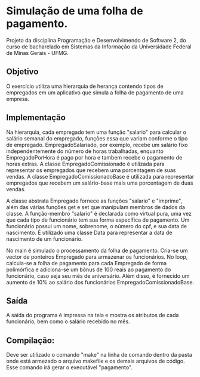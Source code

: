 # Simulação de uma folha de pagamento.

Projeto da disciplina Programação e Desenvolvimendo de Software 2, do curso de bacharelado em Sistemas da Informação da Universidade Federal de Minas Gerais - UFMG.

## Objetivo

O exercício utiliza uma hierarquia de herança contendo tipos de empregados em um aplicativo que simula a folha de pagamento de uma empresa. 

## Implementação

Na hierarquia, cada empregado tem uma função "salario" para calcular o salário semanal do empregado, funções essa que variam conforme o tipo de empregado. EmpregadoSalariado, por exemplo, recebe um salário fixo independentemente do número de horas trabalhadas, enquanto EmpregadoPorHora é pago por hora e tambem recebe o pagamento de horas extras. A classe EmpregadoComissionado é utilizada para representar os empregados que recebem uma porcentagem de suas vendas. A classe EmpregadoComissionadoBase é utilizada para representar empregados que recebem um salário-base mais uma porcentagem de duas vendas.

A classe abstrata Empregado fornece as funções "salario" e "imprime", além das várias funções get e set que manipulam membros de dados da classe. A função-membro "salario" é declarada como virtual pura, uma vez que cada tipo de funcionário tem sua forma específica de pagamento. Um funcionário possui um nome, sobrenome, o número do cpf, e sua data de nascimento. É utilizado uma classe Data para representar a data de nascimento de um funcionário. 

No main é simulado o processamento da folha de pagamento. Cria-se um vector de ponteiros Empregado para armazenar os funcionários. No loop, calcula-se a folha de pagamento para cada Empregado de forma polimórfica e adiciona-se um bônus de 100 reais ao pagamento do funcionário, caso seja seu mês de aniversário. Além disso, é fornecido um aumento de 10% ao salário dos funcionários EmpregadoComissionadoBase.

## Saída
A saída do programa é impressa na tela e mostra os atributos de cada funcionário, bem como o salário recebido no mês.

## Compilação:
Deve ser utilizado o comando "make" na linha de comando dentro da pasta onde está armezado o arquivo makefile e os demais arquivos de código. Esse comando irá gerar o executável "pagamento".
